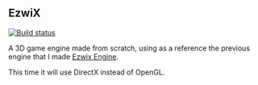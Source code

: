 ## EzwiX 

[![Build status](https://ci.appveyor.com/api/projects/status/mvx04od82typiqlp?svg=true)](https://ci.appveyor.com/project/traguill/ezwix)


A 3D game engine made from scratch, using as a reference the previous engine that I made [Ezwix Engine](https://github.com/traguill/Ezwix-Engine).

This time it will use DirectX instead of OpenGL.

